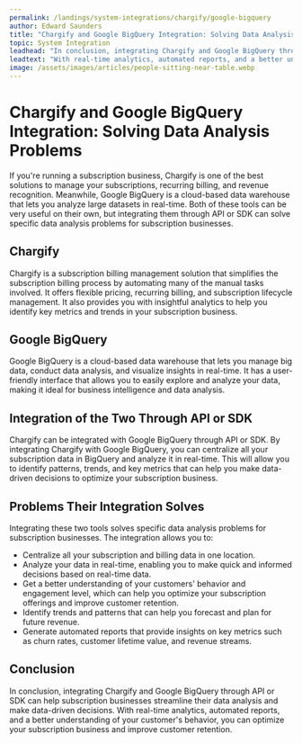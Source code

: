 ```yaml
---
permalink: /landings/system-integrations/chargify/google-bigquery
author: Edward Saunders
title: "Chargify and Google BigQuery Integration: Solving Data Analysis Problems"
topic: System Integration
leadhead: "In conclusion, integrating Chargify and Google BigQuery through API or SDK can help subscription businesses streamline their data analysis and make data-driven decisions"
leadtext: "With real-time analytics, automated reports, and a better understanding of your customer's behavior, you can optimize your subscription business and improve customer retention."
image: /assets/images/articles/people-sitting-near-table.webp
---
```

<div class="arttext">
  <h1>Chargify and Google BigQuery Integration: Solving Data Analysis Problems</h1>

  <p>If you're running a subscription business, Chargify is one of the best solutions to manage your subscriptions, recurring billing, and revenue recognition. Meanwhile, Google BigQuery is a cloud-based data warehouse that lets you analyze large datasets in real-time. Both of these tools can be very useful on their own, but integrating them through API or SDK can solve specific data analysis problems for subscription businesses.</p>

  <h2>Chargify</h2>

  <p>Chargify is a subscription billing management solution that simplifies the subscription billing process by automating many of the manual tasks involved. It offers flexible pricing, recurring billing, and subscription lifecycle management. It also provides you with insightful analytics to help you identify key metrics and trends in your subscription business.</p>

  <h2>Google BigQuery</h2>

  <p>Google BigQuery is a cloud-based data warehouse that lets you manage big data, conduct data analysis, and visualize insights in real-time. It has a user-friendly interface that allows you to easily explore and analyze your data, making it ideal for business intelligence and data analysis.</p>

  <h2>Integration of the Two Through API or SDK</h2>

  <p>Chargify can be integrated with Google BigQuery through API or SDK. By integrating Chargify with Google BigQuery, you can centralize all your subscription data in BigQuery and analyze it in real-time. This will allow you to identify patterns, trends, and key metrics that can help you make data-driven decisions to optimize your subscription business.</p>

  <h2>Problems Their Integration Solves</h2>

  <p>Integrating these two tools solves specific data analysis problems for subscription businesses. The integration allows you to:</p>

  <ul>
    <li>Centralize all your subscription and billing data in one location.</li>
    <li>Analyze your data in real-time, enabling you to make quick and informed decisions based on real-time data.</li>
    <li>Get a better understanding of your customers' behavior and engagement level, which can help you optimize your subscription offerings and improve customer retention.</li>
    <li>Identify trends and patterns that can help you forecast and plan for future revenue.</li>
    <li>Generate automated reports that provide insights on key metrics such as churn rates, customer lifetime value, and revenue streams.</li>
  </ul>

  <h2>Conclusion</h2>

  <p>In conclusion, integrating Chargify and Google BigQuery through API or SDK can help subscription businesses streamline their data analysis and make data-driven decisions. With real-time analytics, automated reports, and a better understanding of your customer's behavior, you can optimize your subscription business and improve customer retention. </p>

</div>